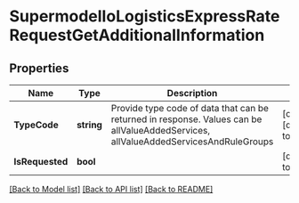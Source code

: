 # SupermodelIoLogisticsExpressRateRequestGetAdditionalInformation

## Properties
Name | Type | Description | Notes
------------ | ------------- | ------------- | -------------
**TypeCode** | **string** | Provide type code of data that can be returned in response.  Values can be allValueAddedServices, allValueAddedServicesAndRuleGroups | [optional] [default to null]
**IsRequested** | **bool** |  | [default to null]

[[Back to Model list]](../README.md#documentation-for-models) [[Back to API list]](../README.md#documentation-for-api-endpoints) [[Back to README]](../README.md)

